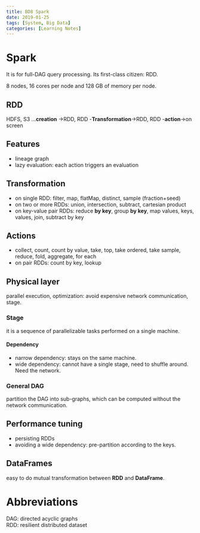 ```yaml
---
title: BD8 Spark
date: 2019-01-25
tags: [System, Big Data]
categories: [Learning Notes]
---
```




# Spark

It is for full-DAG query processing. Its first-class citizen: RDD.

8 nodes, 16 cores per node and 128 GB of memory per node.

## RDD
HDFS, S3 ...**creation** ->RDD, RDD -**Transformation**->RDD, RDD -**action**->on screen
## Features
- lineage graph
- lazy evaluation: each action triggers an evaluation

## Transformation
- on single RDD: filter, map, flatMap, distinct, sample (fraction+seed)
- on two or more RDDs: union, intersection, subtract, cartesian product
- on key-value pair RDDs: reduce **by key**, group **by key**, map values, keys, values, join, subtract by key
## Actions
- collect, count, count by value, take, top, take ordered, take sample, reduce, fold, aggregate, for each  
- on pair RDDs: count by key, lookup

## Physical layer
parallel execution, optimization: avoid expensive network communication, stage.
### Stage
it is a sequence of parallelizable tasks performed on a single machine.

#### Dependency
- narrow dependency: stays on the same machine.
- wide dependency: cannot have a single stage, need to shuffle around. Need the network. 

### General DAG
partition the DAG into sub-graphs, which can be computed without the network communication.

## Performance tuning
- persisting RDDs
- avoiding a wide dependency: pre-partition according to the keys.

## DataFrames
easy to do mutual transformation between **RDD** and **DataFrame**.

# Abbreviations
DAG: directed acyclic graphs  
RDD: resilient distributed dataset